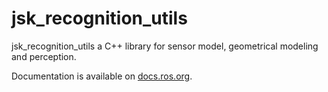 jsk\_recognition\_utils
=======================

jsk\_recognition\_utils a C++ library for sensor model, geometrical modeling and perception.

Documentation is available on [docs.ros.org](http://docs.ros.org/indigo/api/jsk_recognition_utils/html/annotated.html).
